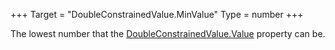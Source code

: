 +++
Target = "DoubleConstrainedValue.MinValue"
Type = number
+++

The lowest number that the [DoubleConstrainedValue.Value](https://developer.roblox.com/api-reference/property/DoubleConstrainedValue/Value) property can be.
